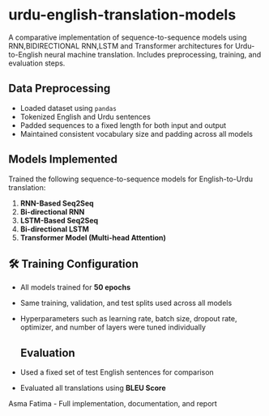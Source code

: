 # urdu-english-translation-models
A comparative implementation of sequence-to-sequence models using RNN,BIDIRECTIONAL RNN,LSTM and Transformer architectures for Urdu-to-English neural machine translation. Includes preprocessing, training, and evaluation steps.

##  Data Preprocessing
- Loaded dataset using `pandas`
- Tokenized English and Urdu sentences
- Padded sequences to a fixed length for both input and output
- Maintained consistent vocabulary size and padding across all models
  
##  Models Implemented
Trained the following sequence-to-sequence models for English-to-Urdu translation:
1. **RNN-Based Seq2Seq**
2. **Bi-directional RNN**
3. **LSTM-Based Seq2Seq**
4. **Bi-directional LSTM**
5. **Transformer Model (Multi-head Attention)**
   
 ## 🛠 Training Configuration
- All models trained for **50 epochs**
- Same training, validation, and test splits used across all models
- Hyperparameters such as learning rate, batch size, dropout rate, optimizer, and number of layers were tuned individually
  
  ##  Evaluation
- Used a fixed set of test English sentences for comparison
- Evaluated all translations using **BLEU Score**
  
Asma Fatima - Full implementation, documentation, and report

